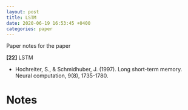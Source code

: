 ```yaml
---
layout: post
title: LSTM
date: 2020-06-19 16:53:45 +0400
categories: paper
---
```

Paper notes for the paper

**[22]** LSTM
- Hochreiter, S., & Schmidhuber, J. (1997). Long short-term memory. Neural computation, 9(8), 1735-1780.

# Notes